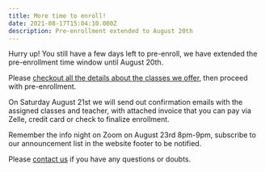 ```yaml
---
title: More time to enroll!
date: 2021-08-17T15:04:10.000Z
description: Pre-enrollment extended to August 20th
---
```


Hurry up! You still have a few days left to pre-enroll,
we have extended the pre-enrollment time window until August 20th.


Please [checkout all the details about the classes we offer](/classes), then proceed with pre-enrollment.

On Saturday August 21st we will send out confirmation emails with the assigned classes and teacher,
with attached invoice that you can pay via Zelle, credit card or check to finalize enrollment.

Remember the info night on Zoom on August 23rd 8pm-9pm, subscribe to our announcement list in the website footer to be notified.

Please [contact us](/contact) if you have any questions or doubts.
